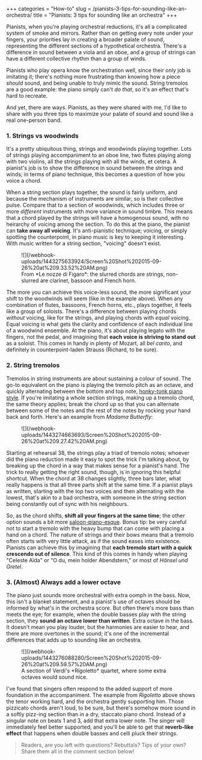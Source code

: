 +++
categories = "How-to"
slug = /pianists-3-tips-for-sounding-like-an-orchestra/
title = "Pianists: 3 tips for sounding like an orchestra"
+++

Pianists, when you're playing orchestral reductions, it's all a complicated system of smoke and mirrors. Rather than on getting every note under your fingers, your priorities lay in creating a broader palate of sound, representing the different sections of a hypothetical orchestra. There's a difference in sound between a viola and an oboe, and a group of strings can have a different collective rhythm than a group of winds. 

Pianists who play opera know the orchestration well, since their only job is imitating it; there's nothing more frustrating than knowing how a piece *should* sound, and being unable to truly mimic the sound. String tremolos are a good example: the piano simply can't *do that*, so it's an effect that's hard to recreate. 

And yet, there are ways. Pianists, as they were shared with me, I'd like to share with you three tips to maximize your palate of sound and sound like a real one-person band.

### 1. Strings vs woodwinds

It's a pretty ubiquitous thing, strings and woodwinds playing together. Lots of strings playing accompaniment to an oboe line, two flutes playing along with two violins, all the strings playing with all the winds, et cetera. A pianist's job is to show the difference in sound between the strings and winds; in terms of piano technique, this becomes a question of how you voice a chord.

When a string section plays together, the sound is fairly uniform, and because the mechanism of instruments are similar, so is their collective pulse. Compare that to a section of woodwinds, which includes three or more *different* instruments with more variance in sound timbre. This means that a chord played by the strings will have a homogenous sound, with no heirarchy of voicing among the section. To do this at the piano, the pianist can **take away all voicing**. It's anti-pianistic technique; voicing, or simply spotting the counterpoint, in piano music is key to keeping it interesting. With music written for a string section, "voicing" doesn't exist. 

<figure data-type="image">
![](/webhook-uploads/1443275633924/Screen%20Shot%202015-09-26%20at%209.33.52%20AM.png)<figcaption>From *Le nozze di Figaro*: the slurred chords are strings, non-slurred are clarinet, bassoon and French horn.</figcaption>
</figure>

The more you can achieve this voice-less sound, the more significant your shift to the woodwinds will seem (like in the example above). When any combination of flutes, bassoons, French horns, etc., plays together, it feels like a group of soloists. There's a difference between playing chords *without* voicing, like for the strings, and playing chords with *equal* voicing. Equal voicing is what gets the clarity and confidence of each individual line of a woodwind ensemble. At the piano, it's about playing legato with the fingers, not the pedal, and imagining that **each voice is striving to stand out** as a soloist. This comes in handy in plenty of Mozart, all *bel canto*, and definitely in counterpoint-laden Strauss (Richard, to be sure).

### 2. String tremolos

Tremolos in string instruments are about sustaining a colour of sound. The go-to equivalent on the piano is playing the tremolo pitch as an octave, and quickly alternating between the bottom and top note, [honky-tonk piano style](https://www.youtube.com/watch?v=ngUMA_aKmak). If you're imitating a whole section strings, making up a tremolo chord, the same theory applies; break the chord up so that you can alternate between some of the notes and the rest of the notes by rocking your hand back and forth. Here's an example from *Madama Butterfly*:

<figure data-type="image">
![](/webhook-uploads/1443274663693/Screen%20Shot%202015-09-26%20at%209.27.42%20AM.png)
</figure>

Starting at rehearsal 38, the strings play a triad of tremolo notes; whoever did the piano reduction made it easy to spot the trick I'm talking about, by breaking up the chord in a way that makes sense for a pianist's hand. The trick to really getting the right sound, though, is in ignoring this helpful shortcut. When the chord at 38 changes slightly, three bars later, what really happens is that all three parts shift at the same time. If a pianist plays as written, starting with the top two voices and then alternating with the lowest, that's akin to a bad orchestra, with someone in the string section being constantly out of sync with his neighbours. 

So, as the chord shifts, **shift all your fingers at the same time**; the other option sounds a bit more [saloon-piano-esque](https://www.youtube.com/watch?v=ngUMA_aKmak). Bonus tip: be very careful not to start a tremolo with the heavy bump that can come with placing a hand on a chord. The nature of strings and their bows means that a tremolo often starts with very little attack, as if the sound eases into existence. Pianists can achieve this by imagining that **each tremolo start with a quick crescendo out of silence**. This kind of this comes in handy when playing "Celeste Aïda" or "O du, mein holder Abendstern," or most of *Hänsel und Gretel*.

### 3. (Almost) Always add a lower octave

The piano just sounds more orchestral with extra oomph in the bass. Now, this isn't a blanket statement, and a pianist's use of octaves should be informed by what's in the orchestra score. But often there's more bass than meets the eye; for example, when the double basses play with the string section, they **sound an octave lower than written**. Extra octave in the bass. It doesn't mean you play louder, but the harmonies are easier to hear, and there are more overtones in the sound; it's one of the incremental differences that adds up to sounding like an orchestra.

<figure data-type="image">
![](/webhook-uploads/1443276088280/Screen%20Shot%202015-09-26%20at%209.59.57%20AM.png)<figcaption>A section of Verdi's *Rigoletto* quartet, where some extra octaves would sound nice.</figcaption>
</figure>

I've found that singers often respond to the added support of more foundation in the accompaniment. The example from *Rigoletto* above shows the tenor working hard, and the orchestra gently supporting him. Those pizzicato chords aren't loud, to be sure, but there's somehow more sound in a softly pizz-ing section than in a dry, staccato piano chord. Instead of a singular note on beats 1 and 3, add that extra lower note. The singer will immediately feel better supported, and you'll be able to get that **reverb-like effect** that happens when double basses and celli pluck their strings.

>Readers, are you left with questions? Rebuttals? Tips of your own? Share them all in the comment section below!
